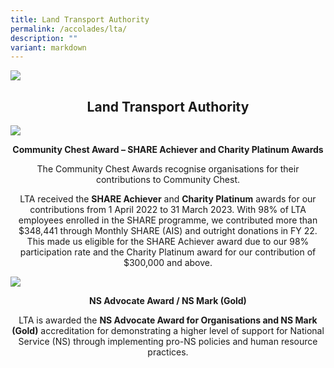 ```yaml
---
title: Land Transport Authority
permalink: /accolades/lta/
description: ""
variant: markdown
---
```

![](/images/hero.png)

<center>
	<h2>Land Transport Authority</h2>
</center>

![](/images/ACCOLADES/LTA/1.jpg)

<center>
	<p><b>Community Chest Award – SHARE Achiever and Charity Platinum Awards </b></p>
	<p class="mb-1">The Community Chest Awards recognise organisations for their contributions to Community Chest.</p>
	<p>LTA received the <strong>SHARE Achiever</strong> and <strong>Charity Platinum</strong> awards for our contributions from 1 April 2022 to 31 March 2023. With 98% of LTA employees enrolled in the SHARE programme, we contributed more than $348,441 through Monthly SHARE (AIS) and outright donations in FY 22. This made us eligible for the SHARE Achiever award due to our 98% participation rate and the Charity Platinum award for our contribution of $300,000 and above.</p>
</center>

![](/images/ACCOLADES/LTA/LTA_new.png)

<center>
	<p><b>NS Advocate Award / NS Mark (Gold)</b></p>
	<p>LTA is awarded the <strong>NS Advocate Award for Organisations and NS Mark (Gold)</strong> accreditation for demonstrating a higher level of support for National Service (NS) through implementing pro-NS policies and human resource practices.</p>
</center>
